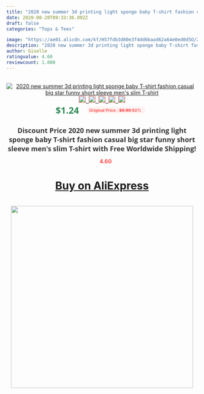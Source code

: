 ```yaml
---
title: "2020 new summer 3d printing light sponge baby T-shirt fashion casual big star funny short sleeve men's slim T-shirt"
date: 2020-08-28T09:33:36.892Z
draft: false
categories: "Tops & Tees"

image: "https://ae01.alicdn.com/kf/H57fdb3d80e3f4dd6baad62a64e0ed0d5O/2020-new-summer-3d-printing-light-sponge-baby-T-shirt-fashion-casual-big-star-funny-short.jpg"
description: "2020 new summer 3d printing light sponge baby T-shirt fashion casual big star funny short sleeve men's slim T-shirt"
author: Giselle
ratingvalue: 4.60
reviewcount: 1.000
---
```

<br>
<div style="text-align: center;">
<a href="https://s.click.aliexpress.com/e/_AZ3yJx" target="_blank" rel="nofollow noopener noreferrer"><img alt="2020 new summer 3d printing light sponge baby T-shirt fashion casual big star funny short sleeve men's slim T-shirt" class="magnifier-image" src="https://ae01.alicdn.com/kf/H57fdb3d80e3f4dd6baad62a64e0ed0d5O/2020-new-summer-3d-printing-light-sponge-baby-T-shirt-fashion-casual-big-star-funny-short.jpg_640x640.jpg">
<br>
<img style="border:1px solid salmon" src="https://ae01.alicdn.com/kf/H57fdb3d80e3f4dd6baad62a64e0ed0d5O/2020-new-summer-3d-printing-light-sponge-baby-T-shirt-fashion-casual-big-star-funny-short.jpg_120x120.jpg">&nbsp;&nbsp;<img style="border:1px solid salmon" src="https://ae01.alicdn.com/kf/H81ac8e1357214ef58fd6a24afb2b21353/2020-new-summer-3d-printing-light-sponge-baby-T-shirt-fashion-casual-big-star-funny-short.jpg_120x120.jpg">&nbsp;&nbsp;<img style="border:1px solid salmon" src="https://ae01.alicdn.com/kf/Hc51d48e3c0a840e1b5e8dfbc8cc2ca00R/2020-new-summer-3d-printing-light-sponge-baby-T-shirt-fashion-casual-big-star-funny-short.jpg_120x120.jpg">&nbsp;&nbsp;<img style="border:1px solid salmon" src="https://ae01.alicdn.com/kf/H157fe8c7ae99469ca3e8f7a9af99599f6/2020-new-summer-3d-printing-light-sponge-baby-T-shirt-fashion-casual-big-star-funny-short.jpg_120x120.jpg">&nbsp;&nbsp;<img style="border:1px solid salmon" src="https://ae01.alicdn.com/kf/Hde5e9d58fccf44b790e9261f6ed088d4g/2020-new-summer-3d-printing-light-sponge-baby-T-shirt-fashion-casual-big-star-funny-short.jpg_120x120.jpg"></a></div><br0>
<div style="text-align: center;"><span style="background-color: white; border: 0px; box-sizing: border-box; color: seagreen; display: inline-block; font-family: &quot;open sans&quot; , &quot;arial&quot; , &quot;helvetica&quot; , sans-serif , &quot;heiti&quot;; font-size: 24px; font-stretch: inherit; font-weight: 700; line-height: inherit; margin: 0px 10px 0px 0px; padding: 0px; vertical-align: middle;">$1.24 </span>
<span style="background: rgb(255 , 241 , 241); border-radius: 3px; border: 0px; box-sizing: border-box; color: #ff4747; display: inline-block; font-family: inherit; font-size: 12px; font-stretch: inherit; font-style: inherit; font-variant: inherit; font-weight: 600; line-height: inherit; margin: 0px; padding: 2px 5px; transform: scale(0.9); vertical-align: middle;">Original Price : <b style="text-decoration: line-through;">$6.90 </b> 82%&nbsp;&nbsp;</span></div>
<h1 style="color: #333333; display: inline-block; font-family: &quot;open sans&quot; , &quot;arial&quot; , &quot;helvetica&quot; , sans-serif , &quot;heiti&quot;; font-size: 18px; font-stretch: inherit; font-weight: 700; text-align: center;">Discount Price 2020 new summer 3d printing light sponge baby T-shirt fashion casual big star funny short sleeve men's slim T-shirt with Free Worldwide Shipping!</h1>
<div style="color: #ff4747; text-align: center;">
<img src="https://4.bp.blogspot.com/-M0ZcTcb-5uY/XleCXlxnR4I/AAAAAAAAAEc/OrjgMkXV1oMQFaCRZj5HQwOCBcu3w1FegCPcBGAYYCw/s1600/star.png" style="height: 15px;">&nbsp;<b>4.60</b></div>
<div class="button_cont" align="center"><a class="buynow_a" href="https://s.click.aliexpress.com/e/_AZ3yJx" target="_blank" rel="nofollow noopener noreferrer"><H1>Buy on AliExpress</H1></a></div><br>
<div class="separator" style="clear: both; text-align: center;">
<img src="https://lh3.googleusercontent.com/-pTy5HemUv9M/XlePHvY0dAI/AAAAAAAAAE4/0nX5iRUoIWY8eMW9Dpxeirr157OZliDIgCLcBGAsYHQ/s1600/badge.gif" width="480">
</div>
